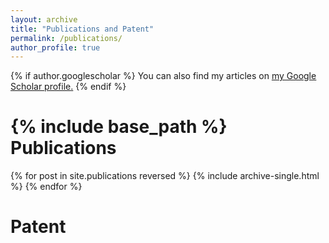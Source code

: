 ```yaml
---
layout: archive
title: "Publications and Patent"
permalink: /publications/
author_profile: true
---
```


{% if author.googlescholar %}
  You can also find my articles on <u><a href="{{author.googlescholar}}">my Google Scholar profile</a>.</u>
{% endif %}

{% include base_path %}
Publications
======
{% for post in site.publications reversed %}
  {% include archive-single.html %}
{% endfor %}

Patent
======
